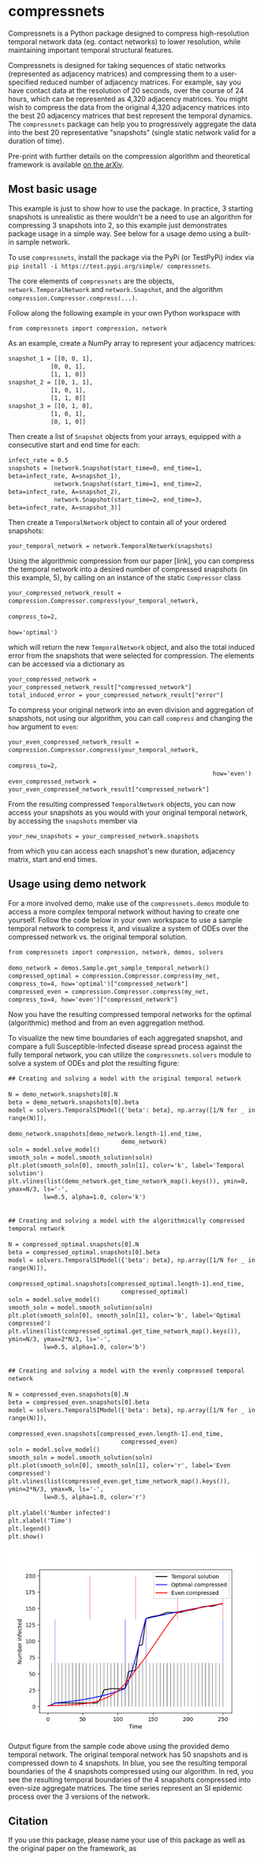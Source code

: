 # compressnets

Compressnets is a Python package designed to compress high-resolution temporal network data (eg. contact networks)
to lower resolution, while maintaining important temporal structural features.

Compressnets is designed for taking sequences of static networks (represented as adjacency matrices)
and compressing them to a user-specified reduced number of adjacency matrices. For example, say you
have contact data at the resolution of 20 seconds, over the course of 24 hours, which can be represented
as 4,320 adjacency matrices. 
You might wish to compress the data from the original 4,320 adjacency matrices into the best 20 adjacency matrices
that best represent the temporal dynamics. The 
`compressnets` package can help you to progressively aggregate the data into the best 20 representative "snapshots" 
(single static network valid for a duration of time). 

Pre-print with further details on the compression algorithm and theoretical framework is available [on the arXiv](https://arxiv.org/abs/2205.11566).

## Most basic usage
This example is just to show how to use the package. In practice, 3 starting snapshots is unrealistic as there wouldn't
be a need to use an algorithm for compressing 3 snapshots into 2, so this example just demonstrates package usage in a simple way.
See below for a usage demo using a built-in sample network.

To use `compressnets`, install the package via the PyPi (or TestPyPi) index via
`pip install -i https://test.pypi.org/simple/ compressnets`.

The core elements of `compressnets` are the objects, `network.TemporalNetwork` and `network.Snapshot`,
and the algorithm `compression.Compressor.compress(...)`.

Follow along the following example in your own Python workspace with
```
from compressnets import compression, network
```

As an example, create a NumPy array to represent your adjacency matrices:
```
snapshot_1 = [[0, 0, 1],
            [0, 0, 1],
            [1, 1, 0]]
snapshot_2 = [[0, 1, 1],
            [1, 0, 1],
            [1, 1, 0]]
snapshot_3 = [[0, 1, 0],
            [1, 0, 1],
            [0, 1, 0]]
```
Then create a list of `Snapshot` objects from your arrays, equipped with a consecutive start and end time for each:
```
infect_rate = 0.5
snapshots = [network.Snapshot(start_time=0, end_time=1, beta=infect_rate, A=snapshot_1),
             network.Snapshot(start_time=1, end_time=2, beta=infect_rate, A=snapshot_2),
             network.Snapshot(start_time=2, end_time=3, beta=infect_rate, A=snapshot_3)]
```
Then create a `TemporalNetwork` object to contain all of your ordered snapshots:
```
your_temporal_network = network.TemporalNetwork(snapshots)
```
Using the algorithmic compression from our paper [link], you can compress
the temporal network into a desired number of compressed snapshots (in this example, 5), by calling on an instance of the static `Compressor` class
```
your_compressed_network_result = compression.Compressor.compress(your_temporal_network,
                                                          compress_to=2,
                                                          how='optimal')
``` 
which will return the new `TemporalNetwork` object, and also the total induced error from the snapshots that
were selected for compression. The elements can be accessed via a dictionary as
```
your_compressed_network = your_compressed_network_result["compressed_network"]
total_induced_error = your_compressed_network_result["error"]
```
To compress your original network into an even division and aggregation of snapshots,
not using our algorithm, you can call `compress` and changing the `how` argument to `even`:
```
your_even_compressed_network_result = compression.Compressor.compress(your_temporal_network,
                                                          compress_to=2,
                                                          how='even')
even_compressed_network = your_even_compressed_network_result["compressed_network"]                                                    
``` 

From the resulting compressed `TemporalNetwork` objects, you can now access your snapshots as you
would with your original temporal network, by accessing the `snapshots` member via
```
your_new_snapshots = your_compressed_network.snapshots
```
from which you can access each snapshot's new duration, adjacency matrix, start and end times.

## Usage using demo network

For a more involved demo, make use of the `compressnets.demos` module to access a more complex
temporal network without having to create one yourself. Follow the code below in your
own workspace to use a sample temporal network to compress it, and visualize a system of ODEs over
the compressed network vs. the original temporal solution. 

```
from compressnets import compression, network, demos, solvers

demo_network = demos.Sample.get_sample_temporal_network()
compressed_optimal = compression.Compressor.compress(my_net, compress_to=4, how='optimal')["compressed_network"]
compressed_even = compression.Compressor.compress(my_net, compress_to=4, how='even')["compressed_network"]
```
Now you have the resulting compressed temporal networks for the optimal (algorithmic) method and from an even
aggregation method. 

To visualize the new time boundaries of each aggregated snapshot, and compare a full
Susceptible-Infected disease spread process against the fully temporal network, you can
utilize the `compressnets.solvers` module to solve a system of ODEs and plot the resulting figure:

```
## Creating and solving a model with the original temporal network

N = demo_network.snapshots[0].N
beta = demo_network.snapshots[0].beta
model = solvers.TemporalSIModel({'beta': beta}, np.array([1/N for _ in range(N)]),
                                demo_network.snapshots[demo_network.length-1].end_time,
                                demo_network)
soln = model.solve_model()
smooth_soln = model.smooth_solution(soln)
plt.plot(smooth_soln[0], smooth_soln[1], color='k', label='Temporal solution')
plt.vlines(list(demo_network.get_time_network_map().keys()), ymin=0, ymax=N/3, ls='-',
          lw=0.5, alpha=1.0, color='k')


## Creating and solving a model with the algorithmically compressed temporal network

N = compressed_optimal.snapshots[0].N
beta = compressed_optimal.snapshots[0].beta
model = solvers.TemporalSIModel({'beta': beta}, np.array([1/N for _ in range(N)]),
                                compressed_optimal.snapshots[compressed_optimal.length-1].end_time,
                                compressed_optimal)
soln = model.solve_model()
smooth_soln = model.smooth_solution(soln)
plt.plot(smooth_soln[0], smooth_soln[1], color='b', label='Optimal compressed')
plt.vlines(list(compressed_optimal.get_time_network_map().keys()), ymin=N/3, ymax=2*N/3, ls='-',
          lw=0.5, alpha=1.0, color='b')


## Creating and solving a model with the evenly compressed temporal network

N = compressed_even.snapshots[0].N
beta = compressed_even.snapshots[0].beta
model = solvers.TemporalSIModel({'beta': beta}, np.array([1/N for _ in range(N)]),
                                compressed_even.snapshots[compressed_even.length-1].end_time,
                                compressed_even)
soln = model.solve_model()
smooth_soln = model.smooth_solution(soln)
plt.plot(smooth_soln[0], smooth_soln[1], color='r', label='Even compressed')
plt.vlines(list(compressed_even.get_time_network_map().keys()), ymin=2*N/3, ymax=N, ls='-',
          lw=0.5, alpha=1.0, color='r')

plt.ylabel('Number infected')
plt.xlabel('Time')
plt.legend()
plt.show()
```


![fig1](datafiles/sample_fig.png)

Output figure from the sample code above using the provided demo temporal network.
The original temporal network has 50 snapshots and is compressed down to 4 snapshots.
In blue, you see the resulting temporal boundaries of the 4 snapshots compressed using our
algorithm. In red, you see the resulting temporal boundaries of the 4 snapshots compressed
into even-size aggregate matrices. The time series represent an SI epidemic process over the
3 versions of the network.

## Citation

If you use this package, please name your use of this package as well as the original 
paper on the framework, as 



